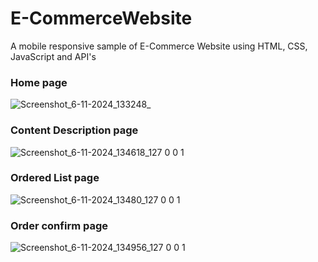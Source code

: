 # E-CommerceWebsite
 A mobile responsive sample of E-Commerce Website using HTML, CSS, JavaScript and API's
 
 
 
### Home page
![Screenshot_6-11-2024_133248_](https://github.com/user-attachments/assets/64e5c1ae-6d92-498b-bd34-f59ea8dc890a)




### Content Description page
![Screenshot_6-11-2024_134618_127 0 0 1](https://github.com/user-attachments/assets/afa2072c-14f0-4f15-bd7b-0f7e048a7d35)




### Ordered List page
![Screenshot_6-11-2024_13480_127 0 0 1](https://github.com/user-attachments/assets/2af3bf97-d071-42ec-9459-04b822cfd5a0)




### Order confirm page
![Screenshot_6-11-2024_134956_127 0 0 1](https://github.com/user-attachments/assets/5dda991b-4044-4032-b65f-c23321a5d5bf)

